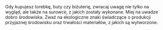---
layout: nothing
categories: Zakupy
tags: tip
body: Gdy kupujesz torebkę, buty czy biżuterię, zwracaj uwagę nie tylko na wygląd, ale także na surowce, z jakich zostały wykonane. Miej na uwadze dobro środowiska. Zważ na ekologiczne znaki świadczące o produkcji przyjaznej środowisku oraz trwałości materiałów, z jakich są wytworzone.
---